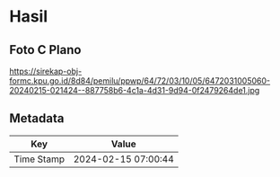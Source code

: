 # Hasil

## Foto C Plano

https://sirekap-obj-formc.kpu.go.id/8d84/pemilu/ppwp/64/72/03/10/05/6472031005060-20240215-021424--887758b6-4c1a-4d31-9d94-0f2479264de1.jpg


## Metadata

| Key        | Value               |
| ---------- | ------------------- |
| Time Stamp | 2024-02-15 07:00:44 |



